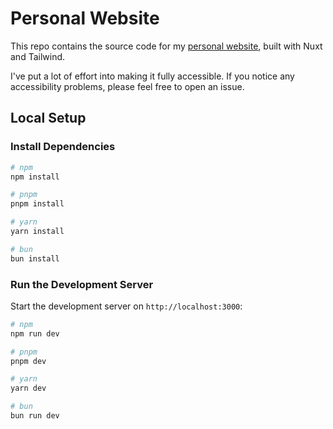 # Personal Website

This repo contains the source code for my [personal website](https://www.ropprmn.com), built with Nuxt and Tailwind.

I've put a lot of effort into making it fully accessible. If you notice any accessibility problems, please feel free to open an issue.

## Local Setup

### Install Dependencies

```bash
# npm
npm install

# pnpm
pnpm install

# yarn
yarn install

# bun
bun install
```

### Run the Development Server

Start the development server on `http://localhost:3000`:

```bash
# npm
npm run dev

# pnpm
pnpm dev

# yarn
yarn dev

# bun
bun run dev
```
